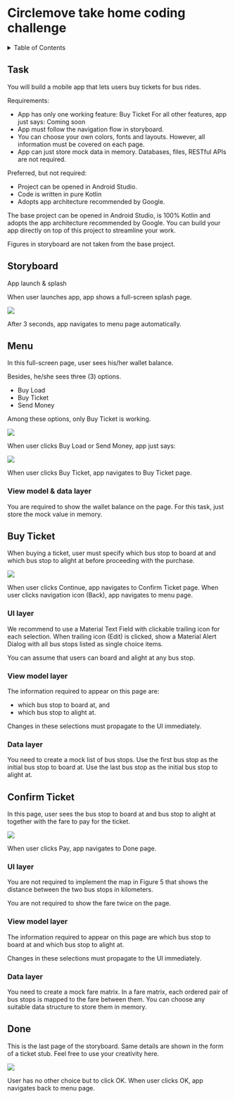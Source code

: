 # Circlemove take home coding challenge

<details>
  <summary>Table of Contents</summary>
  <ol>
    <li>
      <a href="#task">Task</a>
    </li>
    <li>
      <a href="#storyboard">Storyboard</a>
      <ul>
        <li><a href="#menu">Menu</a></li>
        <li><a href="#buy-ticket">Buy Ticket</a></li>
        <li><a href="#confirm-ticket">Confirm Ticket</a></li>
        <li><a href="#done">Done</a></li>
      </ul>
    </li>
  </ol>
</details>


## Task
You will build a mobile app that lets users buy tickets for bus rides.

Requirements:
- App has only one working feature: Buy Ticket
For all other features, app just says: Coming soon
- App must follow the navigation flow in storyboard.
- You can choose your own colors, fonts and layouts.
However, all information must be covered on each page.
- App can just store mock data in memory.
Databases, files, RESTful APIs are not required.

Preferred, but not required:
- Project can be opened in Android Studio.
- Code is written in pure Kotlin
- Adopts app architecture recommended by Google.

The base project can be opened in Android Studio, is 100% Kotlin and
adopts the app architecture recommended by Google. You can build your
app directly on top of this project to streamline your work.

Figures in storyboard are not taken from the base project. 

## Storyboard
App launch & splash

When user launches app, app shows a full-screen splash page.

![](images/figure1-splash.jpg)


After 3 seconds, app navigates to menu page automatically.

## Menu
In this full-screen page, user sees his/her wallet balance.

Besides, he/she sees three (3) options.
- Buy Load
- Buy Ticket
- Send Money

Among these options, only Buy Ticket is working.

![](images/figure2-menu.jpg)

When user clicks Buy Load or Send Money, app just says:

![](images/figure3-coming-soon.jpg)

When user clicks Buy Ticket, app navigates to Buy Ticket page.

### View model & data layer
You are required to show the wallet balance on the page.
For this task, just store the mock value in memory.

## Buy Ticket
When buying a ticket, user must specify which bus stop to board at and
which bus stop to alight at before proceeding with the purchase.

![](images/figure4-buy-ticket.jpg)

When user clicks Continue, app navigates to Confirm Ticket page.
When user clicks navigation icon (Back), app navigates to menu page.

### UI layer
We recommend to use a Material Text Field with clickable trailing icon for
each selection. When trailing icon (Edit) is clicked, show a Material Alert
Dialog with all bus stops listed as single choice items.

You can assume that users can board and alight at any bus stop.

### View model layer
The information required to appear on this page are:
- which bus stop to board at, and
- which bus stop to alight at.

Changes in these selections must propagate to the UI immediately.

### Data layer
You need to create a mock list of bus stops.
Use the first bus stop as the initial bus stop to board at.
Use the last bus stop as the initial bus stop to alight at.

## Confirm Ticket
In this page, user sees the bus stop to board at and bus stop to alight at
together with the fare to pay for the ticket.

![](images/figure5-confirm-ticket.jpg)

When user clicks Pay, app navigates to Done page.

### UI layer
You are not required to implement the map in Figure 5 that shows the
distance between the two bus stops in kilometers.

You are not required to show the fare twice on the page.

### View model layer
The information required to appear on this page are which bus stop to
board at and which bus stop to alight at.

Changes in these selections must propagate to the UI immediately.

### Data layer
You need to create a mock fare matrix. In a fare matrix, each ordered pair
of bus stops is mapped to the fare between them. You can choose any
suitable data structure to store them in memory.
 
## Done
This is the last page of the storyboard.
Same details are shown in the form of a ticket stub.
Feel free to use your creativity here.

![](images/figure6-ticket.jpg)

User has no other choice but to click OK.
When user clicks OK, app navigates back to menu page.
